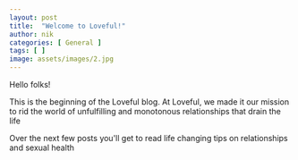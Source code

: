 ```yaml
---
layout: post
title:  "Welcome to Loveful!"
author: nik
categories: [ General ]
tags: [ ]
image: assets/images/2.jpg
---
```


Hello folks!

This is the beginning of the Loveful blog. At Loveful, we made it our mission to rid the world of unfulfilling and monotonous relationships that drain the life 

Over the next few posts you'll get to read life changing tips on relationships and sexual health
